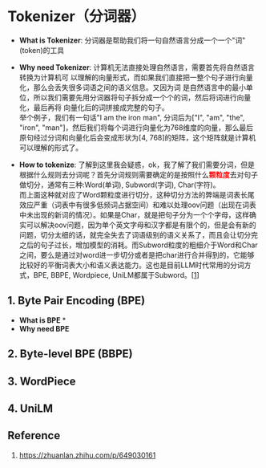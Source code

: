 # Tokenizer（分词器）
* **What is Tokenizer**: 分词器是帮助我们将一句自然语言分成一个一个"词"(token)的工具

* **Why need Tokenizer**: 计算机无法直接处理自然语言，需要首先将自然语言转换为计算机可
以理解的向量形式，而如果我们直接把一整个句子进行向量化，那么会丢失很多词语之间的语义信息。又因为词
是自然语言中的最小单位，所以我们需要先用分词器将句子拆分成一个个的词，然后将词进行向量化，最后再将
向量化后的词拼接成完整的句子。<br>
举个例子，我们有一句话"I am the iron man", 分词后为["I", "am", "the", "iron", "man"]，然后我们将每个词进行向量化为768维度的向量，那么最后原句经过分词和向量化后会变成形状为[4, 768]的矩阵，这个矩阵就是计算机可以理解的形式了。

* **How to tokenize**: 了解到这里我会疑惑，ok，我了解了我们需要分词，但是根据什么规则去分词呢？首先分词规则需要确定的是按照什么<span style='color:red;'>**颗粒度**</span>去对句子做切分，通常有三种:Word(单词), Subword(字词), Char(字符)。<br>
而上面这种就对应了Word颗粒度进行切分，这种切分方法的弊端是词表长尾效应严重（词表中有很多低频词占据空间）和难以处理oov问题（出现在词表中未出现的新词的情况）。如果是Char，就是把句子分为一个个字母，这样确实可以解决oov问题，因为单个英文字母和汉字都是有限个的，但是会有新的问题，切分太细的话，就完全失去了词语级别的语义关系了，而且会让切分完之后的句子过长，增加模型的消耗。而Subword粒度的粗细介于Word和Char之间，要么是通过对word进一步切分或者是把char进行合并得到的，它能够比较好的平衡词表大小和语义表达能力。这也是目前LLM时代常用的分词方式，BPE, BBPE, Wordpiece, UniLM都属于Subword。[[1](#reference)]

## 1. Byte Pair Encoding (BPE)
* **What is BPE**
    * 
* **Why need BPE**
## 2. Byte-level BPE (BBPE)

## 3. WordPiece

## 4. UniLM


## Reference
1. https://zhuanlan.zhihu.com/p/649030161